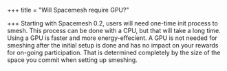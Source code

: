 +++
title = "Will Spacemesh require GPU?"

+++
Starting with Spacemesh 0.2, users will need one-time init process to smesh. This process can be done with a CPU, but that will take a long time. Using a GPU is faster and more energy-effecient. A GPU is not needed for smeshing after the initial setup is done and has no impact on your rewards for on-going participation. That is determined completely by the size of the space you commit when setting up smeshing.